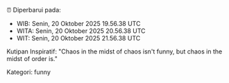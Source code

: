 ⏰ Diperbarui pada:
- WIB: Senin, 20 Oktober 2025 19.56.38 UTC
- WITA: Senin, 20 Oktober 2025 20.56.38 UTC
- WIT: Senin, 20 Oktober 2025 21.56.38 UTC

Kutipan Inspiratif:
"Chaos in the midst of chaos isn't funny, but chaos in the midst of order is."


Kategori: funny

